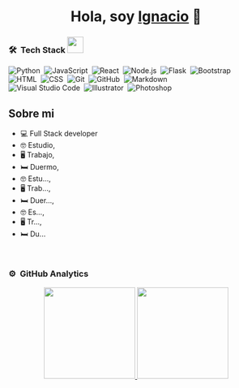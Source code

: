 <div align="center">
<h1 align="center">Hola, soy <a href="https://www.linkedin.com/in/ignacio-jofre-guerra/">Ignacio</a> 👋</h1>
</div>


### 🛠 &nbsp;Tech Stack <img src = "https://media2.giphy.com/media/QssGEmpkyEOhBCb7e1/giphy.gif?cid=ecf05e47a0n3gi1bfqntqmob8g9aid1oyj2wr3ds3mg700bl&rid=giphy.gif" width = 32px>

![Python](https://img.shields.io/badge/-Python-05122A?style=flat&logo=python)&nbsp;
![JavaScript](https://img.shields.io/badge/-JavaScript-05122A?style=flat&logo=javascript)&nbsp;
![React](https://img.shields.io/badge/-React-05122A?style=flat&logo=react)&nbsp;
![Node.js](https://img.shields.io/badge/-Node.js-05122A?style=flat&logo=node.js)&nbsp;
![Flask](https://img.shields.io/badge/-Flask-05122A?style=flat&logo=flask)&nbsp;
![Bootstrap](https://img.shields.io/badge/-Bootstrap-05122A?style=flat&logo=bootstrap&logoColor=563D7C)\
![HTML](https://img.shields.io/badge/-HTML-05122A?style=flat&logo=HTML5)&nbsp;
![CSS](https://img.shields.io/badge/-CSS-05122A?style=flat&logo=CSS3&logoColor=1572B6)&nbsp;
![Git](https://img.shields.io/badge/-Git-05122A?style=flat&logo=git)&nbsp;
![GitHub](https://img.shields.io/badge/-GitHub-05122A?style=flat&logo=github)&nbsp;
![Markdown](https://img.shields.io/badge/-Markdown-05122A?style=flat&logo=markdown)\
![Visual Studio Code](https://img.shields.io/badge/-Visual%20Studio%20Code-05122A?style=flat&logo=visual-studio-code&logoColor=007ACC)&nbsp;
![Illustrator](https://img.shields.io/badge/-Illustrator-05122A?style=flat&logo=adobe-illustrator)&nbsp;
![Photoshop](https://img.shields.io/badge/-Photoshop-05122A?style=flat&logo=adobe-photoshop)&nbsp;

## Sobre mi

- 💻 Full Stack developer
- 🤓 Estudio,
- 🖥 Trabajo,
- 🛏 Duermo,
- 🤓 Estu...,
- 🖥 Trab...,
- 🛏 Duer...,
- 🤓 Es...,
- 🖥 Tr...,
- 🛏 Du...
<br>

### ⚙️ &nbsp;GitHub Analytics

<p align="center">
<a href="https://github.com/IgnacioJofreGrra">
  <img height="180em" src="https://github-readme-stats-eight-theta.vercel.app/api?username=IgnacioJofreGrra&show_icons=true&theme=algolia&include_all_commits=true&count_private=true"/>
  <img height="180em" src="https://github-readme-stats-eight-theta.vercel.app/api/top-langs/?username=IgnacioJofreGrra&layout=compact&langs_count=8&theme=algolia"/>
</a>
</p>